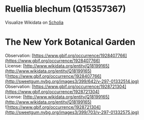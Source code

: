 
Ruellia blechum (Q15357367)
===========================
  
Visualize Wikidata on [Scholia](https://scholia.toolforge.org/taxon/Q15357367)
# The New York Botanical Garden
  
Observation: [https://www.gbif.org/occurrence/1928407766](https://www.gbif.org/occurrence/1928407766)  
License: [http://www.wikidata.org/entity/Q18199165](http://www.wikidata.org/entity/Q18199165)  
![https://www.gbif.org/occurrence/1928407766](http://sweetgum.nybg.org/images3/399/642/v-297-01332514.jpg)  
Observation: [https://www.gbif.org/occurrence/1928721304](https://www.gbif.org/occurrence/1928721304)  
License: [http://www.wikidata.org/entity/Q18199165](http://www.wikidata.org/entity/Q18199165)  
![https://www.gbif.org/occurrence/1928721304](http://sweetgum.nybg.org/images3/399/703/v-297-01332575.jpg)